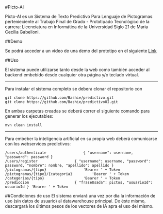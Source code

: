 #Picto-AI

Picto-AI es un Sistema de Texto Predictivo Para Lenguaje de Pictogramas pertenieciente al Trabajo Final de Grado - Prototipado Tecnológico de la carrera: Licenciatura en Informática de la Universidad Siglo 21 de Maria Cecilia Gabelloni.

##Demo

Se podrá acceder a un video de una demo del prototipo en el siguiente [Link](www.link.aca)

##Uso

El sistema puede utilizarse tanto desde la web como también acceder al backend embebido desde cualquier otra página y/o teclado virtual.

---
Para instalar el sistema completo se debera clonar el repositorio con 

```
git clone https://github.com/Bashie/predictivo.git
git clone https://github.com/Bashie/predictivoUI.git
```

En ambas carpetas creadas se deberá correr el siguiente comando para generar los ejecutables:

```
mvn clean install
```

---
Para embeber la inteligencia artificial en su propia web deberá comunicarse con los webservices predictivos:

```
/users/authenticate   				{ "username": username, "password": password }
/users/register   				{ "username": username, "password": password, "nombre": nombre, "apellido": apellido }
/pictogramas/{tipo}   				'Bearer ' + Token
/pictogramas/{tipo}/{categoria}   		'Bearer ' + Token
/categorias/{tipo}   				'Bearer ' + Token
/prediccion   					{ "fraseUsada": pictos, "usuarioId": usuarioId } 'Bearer ' + Token
```

##Condiciones de uso
El sistema enviará una vez por dia la información de uso (sin datos de usuario) al datawarehouse principal. De éste mismo, descargará los últimos pesos de los vectores de IA apra el uso del mismo.



